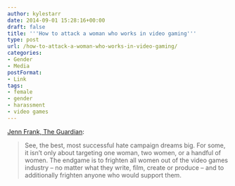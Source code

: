 ```yaml
---
author: kylestarr
date: 2014-09-01 15:28:16+00:00
draft: false
title: '''How to attack a woman who works in video gaming'''
type: post
url: /how-to-attack-a-woman-who-works-in-video-gaming/
categories:
- Gender
- Media
postFormat:
- Link
tags:
- female
- gender
- harassment
- video games
---
```


[Jenn Frank, The Guardian](http://www.theguardian.com/technology/2014/sep/01/how-to-attack-a-woman-who-works-in-video-games):


<blockquote>See, the best, most successful hate campaign dreams big. For some, it isn’t only about targeting one woman, two women, or a handful of women. The endgame is to frighten all women out of the video games industry – no matter what they write, film, create or produce – and to additionally frighten anyone who would support them.</blockquote>
